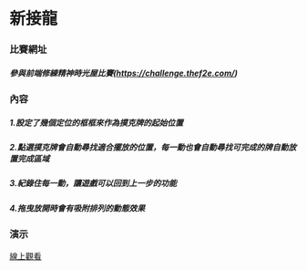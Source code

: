 # 新接龍
### 比賽網址
##### 參與前端修練精神時光屋比賽(https://challenge.thef2e.com/)
### 內容
##### 1.設定了幾個定位的框框來作為撲克牌的起始位置
##### 2.點選撲克牌會自動尋找適合擺放的位置，每一動也會自動尋找可完成的牌自動放置完成區域
##### 3.紀錄住每一動，讓遊戲可以回到上一步的功能
##### 4.拖曳放開時會有吸附排列的動態效果
### 演示
[線上觀看](https://virtools.github.io/FREECELL/)
